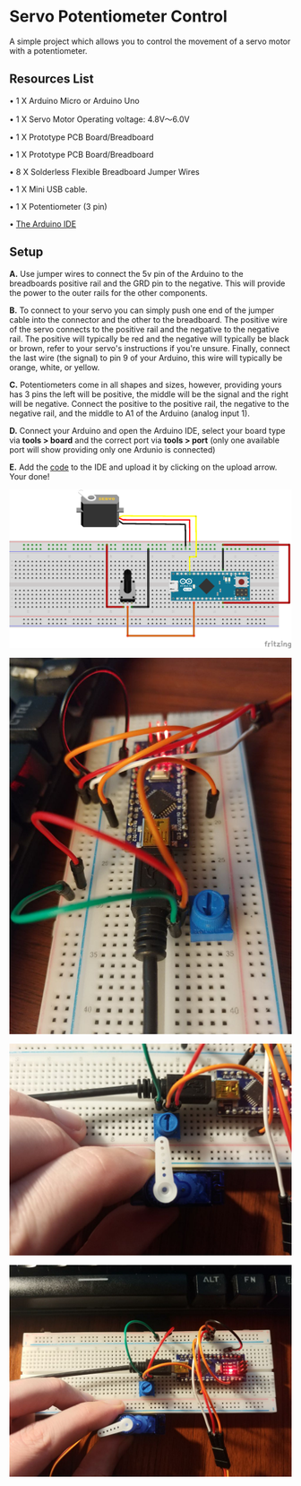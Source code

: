 # Servo Potentiometer Control

A simple project which allows you to control the movement of a servo motor with a potentiometer.

## Resources List

• 1 X Arduino Micro or Arduino Uno

• 1 X Servo Motor Operating voltage: 4.8V～6.0V

• 1 X Prototype PCB Board/Breadboard

• 1 X Prototype PCB Board/Breadboard

• 8 X Solderless Flexible Breadboard Jumper Wires

• 1 X Mini USB cable.

• 1 X Potentiometer (3 pin) 

• [The Arduino IDE](https://www.arduino.cc/en/main/software)

## Setup

**A.** Use jumper wires to connect the 5v pin of the Arduino to the breadboards positive rail and the GRD pin to the negative. This will provide the power to the outer rails for the other components.

**B.** To connect to your servo you can simply push one end of the jumper cable into the connector and the other to the breadboard. The positive wire of the servo connects to the positive rail and the negative to the negative rail. The positive will typically be red and the negative will typically be black or brown, refer to your servo's instructions if you're unsure. Finally, connect the last wire (the signal) to pin 9 of your Arduino, this wire will typically be orange, white, or yellow.

**C.** Potentiometers come in all shapes and sizes, however, providing yours has 3 pins the left will be positive, the middle will be the signal and the right will be negative. Connect the positive to the positive rail, the negative to the negative rail, and the middle to A1 of the Arduino (analog input 1).

**D.** Connect your Arduino and open the Arduino IDE, select your board type via **tools > board** and the correct port via **tools > port** (only one available port will show providing only one Ardunio is connected)

**E.**
Add the [code](https://github.com/Steven-Klavins/Arduino-Experimentation/blob/master/Servo%20Potentiometer%20Control/Servo%20Potentiometer%20Control.ino) to the IDE and upload it by clicking on the upload arrow. Your done! 

<p align="center">
<img src="Schematic.png" alt="Schematic" width="600"/>
</p>

<p align="center">
<img src="01.jpg" alt="screenshot" width="600"/>
</p>

<p align="center">
<img src="02.jpg" alt="screenshot" width="600"/>
</p>

<p align="center">
<img src="03.jpg" alt="screenshot" width="600"/>
</p>

